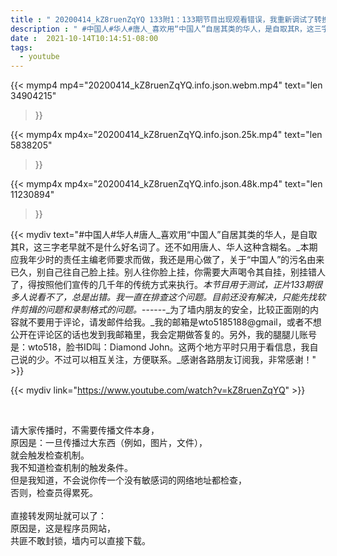 ```yaml
---
title : " 20200414_kZ8ruenZqYQ 133附1：133期节目出现观看错误，我重新调试了转换比例，但也不知道能不能播放。 "
description : " #中国人#华人#唐人_喜欢用“中国人”自居其类的华人，是自取其R，这三字老早就不是什么好名词了。还不如用唐人、华人这种含糊名。_本期应我年少时的责任主编老师要求而做，我还是用心做了，关于“中国人”的污名由来已久，别自己往自己脸上挂。别人往你脸上挂，你需要大声喝令其自挂，别挂错人了，得按照他们宣传的几千年的传统方式来执行。_本节目用于测试，正片133期很多人说看不了，总是出错。我一直在排查这个问题。目前还没有解决，只能先找软件剪揖的问题和录制格式的问题。_------_为了墙内朋友的安全，比较正面刚的内容就不要用于评论，请发邮件给我。_我的邮箱是wto5185188@gmail，或者不想公开在评论区的话也发到我邮箱里，我会定期做答复的。另外，我的腿腿儿账号是：wto518，脸书ID叫：Diamond John。这两个地方平时只用于看信息，我自己说的少。不过可以相互关注，方便联系。_感谢各路朋友订阅我，非常感谢！ "
date :  2021-10-14T10:14:51-08:00
tags:
  - youtube
---
```


{{< mymp4 mp4="20200414_kZ8ruenZqYQ.info.json.webm.mp4" 
text="len 34904215"
>}}

{{< mymp4x  mp4x="20200414_kZ8ruenZqYQ.info.json.25k.mp4"
text="len 5838205"
>}}

{{< mymp4x  mp4x="20200414_kZ8ruenZqYQ.info.json.48k.mp4"
text="len 11230894"
>}}


{{< mydiv text="#中国人#华人#唐人_喜欢用“中国人”自居其类的华人，是自取其R，这三字老早就不是什么好名词了。还不如用唐人、华人这种含糊名。_本期应我年少时的责任主编老师要求而做，我还是用心做了，关于“中国人”的污名由来已久，别自己往自己脸上挂。别人往你脸上挂，你需要大声喝令其自挂，别挂错人了，得按照他们宣传的几千年的传统方式来执行。_本节目用于测试，正片133期很多人说看不了，总是出错。我一直在排查这个问题。目前还没有解决，只能先找软件剪揖的问题和录制格式的问题。_------_为了墙内朋友的安全，比较正面刚的内容就不要用于评论，请发邮件给我。_我的邮箱是wto5185188@gmail，或者不想公开在评论区的话也发到我邮箱里，我会定期做答复的。另外，我的腿腿儿账号是：wto518，脸书ID叫：Diamond John。这两个地方平时只用于看信息，我自己说的少。不过可以相互关注，方便联系。_感谢各路朋友订阅我，非常感谢！" >}}
<br>

{{< mydiv link="https://www.youtube.com/watch?v=kZ8ruenZqYQ" >}}


<br>

请大家传播时，不需要传播文件本身，<br>
原因是：一旦传播过大东西（例如，图片，文件），<br>
就会触发检查机制。<br>
我不知道检查机制的触发条件。<br>
但是我知道，不会说你传一个没有敏感词的网络地址都检查，<br>
否则，检查员得累死。<br><br>
直接转发网址就可以了：<br>
原因是，这是程序员网站，<br>
共匪不敢封锁，墙内可以直接下载。


